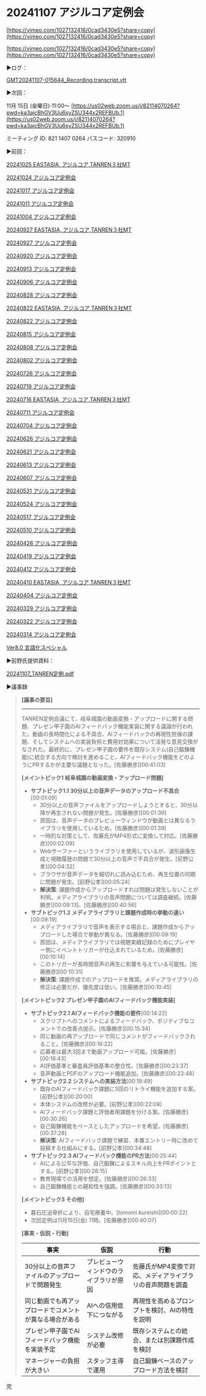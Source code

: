 # 20241107 アジルコア定例会

[https://vimeo.com/1027132416/0cad3430e5?share=copy](https://vimeo.com/1027132416/0cad3430e5?share=copy)

[https://vimeo.com/1027132416/0cad3430e5?share=copy](https://vimeo.com/1027132416/0cad3430e5?share=copy)

▶️ログ：

[GMT20241107-015644_Recording.transcript.vtt](20241107%20%E3%82%A2%E3%82%B7%E3%82%99%E3%83%AB%E3%82%B3%E3%82%A2%E5%AE%9A%E4%BE%8B%E4%BC%9A%2013931bbd522c80eaa4bee45955aa93d7/GMT20241107-015644_Recording.transcript.vtt)

▶️次回：

11月 15日 (金曜日)⋅11:00～
[https://us02web.zoom.us/j/82114070264?pwd=ka3ajcBhGV3Uu6syZSU344x2REFBUb.1](https://us02web.zoom.us/j/82114070264?pwd=ka3ajcBhGV3Uu6syZSU344x2REFBUb.1)

ミーティング ID: 821 1407 0264
パスコード: 320910

▶️前回：

[20241025 EASTASIA, アジルコア,TANREN３社MT](20241025%20EASTASIA,%20%E3%82%A2%E3%82%B7%E3%82%99%E3%83%AB%E3%82%B3%E3%82%A2,TANREN%EF%BC%93%E7%A4%BEMT%2012b31bbd522c8040b85cf9e0a7410b7e.md) 

[20241024 アジルコア定例会](20241024%20%E3%82%A2%E3%82%B7%E3%82%99%E3%83%AB%E3%82%B3%E3%82%A2%E5%AE%9A%E4%BE%8B%E4%BC%9A%2012b31bbd522c8029b2acfe889ca2f39b.md) 

[20241017 アジルコア定例会](20241017%20%E3%82%A2%E3%82%B7%E3%82%99%E3%83%AB%E3%82%B3%E3%82%A2%E5%AE%9A%E4%BE%8B%E4%BC%9A%2012331bbd522c800ab60ce361136dc2ae.md) 

[20241011 アジルコア定例会](20241011%20%E3%82%A2%E3%82%B7%E3%82%99%E3%83%AB%E3%82%B3%E3%82%A2%E5%AE%9A%E4%BE%8B%E4%BC%9A%2012231bbd522c803588ebc201b8a7b2f8.md) 

[20241004 アジルコア定例会](20241004%20%E3%82%A2%E3%82%B7%E3%82%99%E3%83%AB%E3%82%B3%E3%82%A2%E5%AE%9A%E4%BE%8B%E4%BC%9A%2011631bbd522c800fb04fc722bca00f74.md) 

[20240927 EASTASIA, アジルコア,TANREN３社MT](20240927%20EASTASIA,%20%E3%82%A2%E3%82%B7%E3%82%99%E3%83%AB%E3%82%B3%E3%82%A2,TANREN%EF%BC%93%E7%A4%BEMT%2011031bbd522c80c2adc7e301374dc20a.md) 

[20240927 アジルコア定例会](20240927%20%E3%82%A2%E3%82%B7%E3%82%99%E3%83%AB%E3%82%B3%E3%82%A2%E5%AE%9A%E4%BE%8B%E4%BC%9A%2010e31bbd522c80dba4b7e8f5354f9b3e.md) 

[20240920 アジルコア定例会](20240920%20%E3%82%A2%E3%82%B7%E3%82%99%E3%83%AB%E3%82%B3%E3%82%A2%E5%AE%9A%E4%BE%8B%E4%BC%9A%2010b31bbd522c803dbdccc374c5c586f7.md) 

[20240913 アジルコア定例会](20240913%20%E3%82%A2%E3%82%B7%E3%82%99%E3%83%AB%E3%82%B3%E3%82%A2%E5%AE%9A%E4%BE%8B%E4%BC%9A%209c743d7983cd4be79de47fc8490b0da3.md) 

[20240906 アジルコア定例会](20240906%20%E3%82%A2%E3%82%B7%E3%82%99%E3%83%AB%E3%82%B3%E3%82%A2%E5%AE%9A%E4%BE%8B%E4%BC%9A%20516f057cb97f4f4e90900784afa43037.md) 

[20240828 アジルコア定例会](20240828%20%E3%82%A2%E3%82%B7%E3%82%99%E3%83%AB%E3%82%B3%E3%82%A2%E5%AE%9A%E4%BE%8B%E4%BC%9A%206370696f39a044f584e5613be748e89d.md) 

[20240822 EASTASIA, アジルコア,TANREN３社MT](20240822%20EASTASIA,%20%E3%82%A2%E3%82%B7%E3%82%99%E3%83%AB%E3%82%B3%E3%82%A2,TANREN%EF%BC%93%E7%A4%BEMT%2041c52dce3f3f4108ab5aa14ddc2fa495.md) 

[20240822 アジルコア定例会](20240822%20%E3%82%A2%E3%82%B7%E3%82%99%E3%83%AB%E3%82%B3%E3%82%A2%E5%AE%9A%E4%BE%8B%E4%BC%9A%20e3bce5f5757d4ab7a11e4241fa6f015c.md) 

[20240815 アジルコア定例会](20240815%20%E3%82%A2%E3%82%B7%E3%82%99%E3%83%AB%E3%82%B3%E3%82%A2%E5%AE%9A%E4%BE%8B%E4%BC%9A%20609ae39e704f45d58cf0c048c486bde7.md) 

[20240808 アジルコア定例会](20240808%20%E3%82%A2%E3%82%B7%E3%82%99%E3%83%AB%E3%82%B3%E3%82%A2%E5%AE%9A%E4%BE%8B%E4%BC%9A%20e54b6eeeec97489c93e06885bda28529.md) 

[20240802 アジルコア定例会](20240802%20%E3%82%A2%E3%82%B7%E3%82%99%E3%83%AB%E3%82%B3%E3%82%A2%E5%AE%9A%E4%BE%8B%E4%BC%9A%201df0bcc7dc21487c9bb71ab18ac6fc42.md) 

[20240726 アジルコア定例会](20240726%20%E3%82%A2%E3%82%B7%E3%82%99%E3%83%AB%E3%82%B3%E3%82%A2%E5%AE%9A%E4%BE%8B%E4%BC%9A%209b0c5db72dac4f2c812b9eab8c663dc4.md) 

[20240719 アジルコア定例会](20240719%20%E3%82%A2%E3%82%B7%E3%82%99%E3%83%AB%E3%82%B3%E3%82%A2%E5%AE%9A%E4%BE%8B%E4%BC%9A%20bbb31a62f86e49608bba48c248a52ae4.md) 

[20240716 EASTASIA, アジルコア,TANREN３社MT](20240716%20EASTASIA,%20%E3%82%A2%E3%82%B7%E3%82%99%E3%83%AB%E3%82%B3%E3%82%A2,TANREN%EF%BC%93%E7%A4%BEMT%20cb1073fdba7b476fa218b921670738c6.md) 

[20240711 アジルコア定例会](20240711%20%E3%82%A2%E3%82%B7%E3%82%99%E3%83%AB%E3%82%B3%E3%82%A2%E5%AE%9A%E4%BE%8B%E4%BC%9A%201c54787f8df347dbb4b4d0cef82f450d.md) 

[20240704 アジルコア定例会](20240704%20%E3%82%A2%E3%82%B7%E3%82%99%E3%83%AB%E3%82%B3%E3%82%A2%E5%AE%9A%E4%BE%8B%E4%BC%9A%2024e521ca51af471ebea03dc61129f05e.md) 

[20240626 アジルコア定例会](20240626%20%E3%82%A2%E3%82%B7%E3%82%99%E3%83%AB%E3%82%B3%E3%82%A2%E5%AE%9A%E4%BE%8B%E4%BC%9A%204b06966273034f518f3da62ad172ab27.md) 

[20240621 アジルコア定例会](20240621%20%E3%82%A2%E3%82%B7%E3%82%99%E3%83%AB%E3%82%B3%E3%82%A2%E5%AE%9A%E4%BE%8B%E4%BC%9A%202993137b1d1d464a8cb2405f72817264.md) 

[20240613 アジルコア定例会](20240613%20%E3%82%A2%E3%82%B7%E3%82%99%E3%83%AB%E3%82%B3%E3%82%A2%E5%AE%9A%E4%BE%8B%E4%BC%9A%202172c20bdc024d04b81eca4c0d7442d4.md) 

[20240607 アジルコア定例会](20240607%20%E3%82%A2%E3%82%B7%E3%82%99%E3%83%AB%E3%82%B3%E3%82%A2%E5%AE%9A%E4%BE%8B%E4%BC%9A%2080d1098282474afbbb812074c6e76e46.md) 

[20240531 アジルコア定例会](20240531%20%E3%82%A2%E3%82%B7%E3%82%99%E3%83%AB%E3%82%B3%E3%82%A2%E5%AE%9A%E4%BE%8B%E4%BC%9A%201628678f04d94373a69618fd460c2c36.md) 

[20240524 アジルコア定例会](20240524%20%E3%82%A2%E3%82%B7%E3%82%99%E3%83%AB%E3%82%B3%E3%82%A2%E5%AE%9A%E4%BE%8B%E4%BC%9A%2037282001f593459aaafc2011feb6b15d.md) 

[20240517 アジルコア定例会](20240517%20%E3%82%A2%E3%82%B7%E3%82%99%E3%83%AB%E3%82%B3%E3%82%A2%E5%AE%9A%E4%BE%8B%E4%BC%9A%200af60e278cec4f199a76629d0337b86c.md) 

[20240510 アジルコア定例会](20240510%20%E3%82%A2%E3%82%B7%E3%82%99%E3%83%AB%E3%82%B3%E3%82%A2%E5%AE%9A%E4%BE%8B%E4%BC%9A%20bbeefa7e5b744ddd90ed9902f25c275d.md) 

[20240426 アジルコア定例会](20240426%20%E3%82%A2%E3%82%B7%E3%82%99%E3%83%AB%E3%82%B3%E3%82%A2%E5%AE%9A%E4%BE%8B%E4%BC%9A%20739c24cbcf3d449d823729bdd0c866fe.md) 

[20240419 アジルコア定例会](20240419%20%E3%82%A2%E3%82%B7%E3%82%99%E3%83%AB%E3%82%B3%E3%82%A2%E5%AE%9A%E4%BE%8B%E4%BC%9A%20d97d23edf2144e4482a854ffb9213fab.md) 

[20240412 アジルコア定例会](20240412%20%E3%82%A2%E3%82%B7%E3%82%99%E3%83%AB%E3%82%B3%E3%82%A2%E5%AE%9A%E4%BE%8B%E4%BC%9A%209b46a4e49d2e4451b13e7b57864ea5d3.md) 

[20240410 EASTASIA, アジルコア,TANREN３社MT](20240410%20EASTASIA,%20%E3%82%A2%E3%82%B7%E3%82%99%E3%83%AB%E3%82%B3%E3%82%A2,TANREN%EF%BC%93%E7%A4%BEMT%20b452f8e0207b4ae29c224da66cda0be5.md) 

[20240404 アジルコア定例会](20240404%20%E3%82%A2%E3%82%B7%E3%82%99%E3%83%AB%E3%82%B3%E3%82%A2%E5%AE%9A%E4%BE%8B%E4%BC%9A%20df310bbca3f543c5ad243f349676d417.md) 

[20240329 アジルコア定例会](20240329%20%E3%82%A2%E3%82%B7%E3%82%99%E3%83%AB%E3%82%B3%E3%82%A2%E5%AE%9A%E4%BE%8B%E4%BC%9A%2064611ed194754901a01203ef0ff5b68e.md) 

[20240322 アジルコア定例会](20240322%20%E3%82%A2%E3%82%B7%E3%82%99%E3%83%AB%E3%82%B3%E3%82%A2%E5%AE%9A%E4%BE%8B%E4%BC%9A%2032bc4af52b2e4f219e4f27daea0bf238.md) 

[20240314 アジルコア定例会](20240314%20%E3%82%A2%E3%82%B7%E3%82%99%E3%83%AB%E3%82%B3%E3%82%A2%E5%AE%9A%E4%BE%8B%E4%BC%9A%20468ad0ce6a2240418ae5979483c04544.md) 

[Ver8.0 言語化スペシャル](Ver8%200%20%E8%A8%80%E8%AA%9E%E5%8C%96%E3%82%B9%E3%83%98%E3%82%9A%E3%82%B7%E3%83%A3%E3%83%AB%2048963a4952c94c539599443fb79084dc.md) 

▶️前野氏提供資料：

[20241107_TANREN定例.pdf](20241107%20%E3%82%A2%E3%82%B7%E3%82%99%E3%83%AB%E3%82%B3%E3%82%A2%E5%AE%9A%E4%BE%8B%E4%BC%9A%2013931bbd522c80eaa4bee45955aa93d7/20241107_TANREN%25E5%25AE%259A%25E4%25BE%258B.pdf)

▶️議事録

> **[議事の要旨]**
> 
> 
> ---
> 
> TANREN定例会議にて、岐阜城園の動画変換・アップロードに関する問題、プレゼン甲子園のAIフィードバック機能実装に関する議論が行われた。動画の長時間化による不具合、AIフィードバックの再現性担保の課題、そしてシステムへの実装負担と費用対効果について活発な意見交換がなされた。最終的に、プレゼン甲子園の要件を既存システム(自己鍛錬機能)に統合する方向で検討を進めること、AIフィードバック機能をどのようにPRするかが主要な議題となった。[佐藤勝彦][00:41:03]
> 
> **[メイントピック1 岐阜城園の動画変換・アップロード問題]**
> 
> - **サブトピック1.1 30分以上の音声データのアップロード不具合**[00:01:09]
>     - 30分以上の音声ファイルをアップロードしようとすると、30分以降が再生されない問題が発生。[佐藤勝彦][00:01:39]
>     - 原因は、音声データのプレビューウィンドウが動画とは異なるライブラリを使用しているため。[佐藤勝彦][00:01:39]
>     - 一時的な対策として、佐藤氏がMP4形式に変換して対応。[佐藤勝彦][00:02:09]
>     - Webサーファーというライブラリを使用しているが、波形画像生成と視聴履歴の問題で30分以上の音声で不具合が発生。[前野公孝][00:04:32]
>     - ブラウザが音声データを細切れに読み込むため、再生位置の同期に問題が発生。[前野公孝][00:05:24]
>     - **解決策**: 課題作成からアップロードすれば問題は発生しないことが判明。メディアライブラリの音声問題については調査継続。[佐藤勝彦][00:09:13]、[佐藤勝彦][00:40:56]
> - **サブトピック1.2 メディアライブラリと課題作成時の挙動の違い**[00:09:19]
>     - メディアライブラリで音声を表示する場合と、課題作成からアップロードした場合で挙動が異なる。[佐藤勝彦][00:09:19]
>     - 原因は、メディアライブラリでは視聴実績記録のためにプレイヤー側にイベントトリガーが仕込まれているため。[佐藤勝彦][00:10:14]
>     - このトリガーが長時間音声の再生に影響を与えている可能性。[佐藤勝彦][00:10:31]
>     - **解決策**: 課題作成でのアップロードを推奨。メディアライブラリの修正は必要だが、優先度は低い。[佐藤勝彦][00:10:45]
> 
> **[メイントピック2 プレゼン甲子園のAIフィードバック機能実装]**
> 
> - **サブトピック2.1 AIフィードバック機能の要件**[00:14:22]
>     - スクリプトへのコメントによるフィードバック、ポジティブなコメントでの改善点提示。[佐藤勝彦][00:15:34]
>     - 同じ動画の再アップロードで同じコメントがフィードバックされること。[佐藤勝彦][00:16:22]
>     - 応募者は最大3回まで動画アップロード可能。[佐藤勝彦][00:18:43]
>     - AI評価基準と審査員評価基準の整合性。[佐藤勝彦][00:23:37]
>     - 音声動画とPDFのアップロード機能追加。[佐藤勝彦][00:23:48]
> - **サブトピック2.2 システムへの実装方法**[00:19:49]
>     - 既存のAIフィードバック課題に3回のリトライ機能を追加する案。[前野公孝][00:20:00]
>     - 本体システムの改修が必要。[前野公孝][00:22:08]
>     - AIフィードバック課題と評価者用課題を分ける案。[佐藤勝彦][00:30:26]
>     - 自己鍛錬機能をベースとしたアップロードを希望。[佐藤勝彦][00:37:28]
>     - **解決策**: AIフィードバック課題で練習、本番エントリー時に改めて投稿する仕組みにする。[前野公孝][00:34:48]
> - **サブトピック2.3 AIフィードバック機能のPR方法**[00:25:44]
>     - AIによる公平な評価、自己鍛錬によるスキル向上をPRポイントとする。[前野公孝][00:26:15]
>     - 教育現場での活用を想定。[佐藤勝彦][00:26:33]
>     - 自己鍛錬機能との親和性を強調。[佐藤勝彦][00:33:13]
> 
> **[メイントピック3 その他]**
> 
> - 暮石圧迫骨折により、自宅療養中。[tomomi.kureishi][00:00:22]
> - 次回定例は11月15日(金) 11時。[佐藤勝彦][00:40:07]
> 
> **[事実・仮説・行動]**
> 
> | 事実 | 仮説 | 行動 |
> | --- | --- | --- |
> | 30分以上の音声ファイルのアップロードで問題発生 | プレビューウィンドウのライブラリが原因 | 佐藤氏がMP4変換で対応、メディアライブラリの音声問題を調査 |
> | 同じ動画でも再アップロードでコメントが異なる場合がある | AIへの信用低下につながる | 再現性を高めるプロンプトを検討、AIの特性を説明 |
> | プレゼン甲子園でAIフィードバック機能を実装予定 | システム改修が必要 | 既存システムとの統合、または別課題作成を検討 |
> | マネージャーの負担が大きい | スタッフ主導で運用 | 自己鍛錬ベースのアップロード方法を検討 |
> 

完